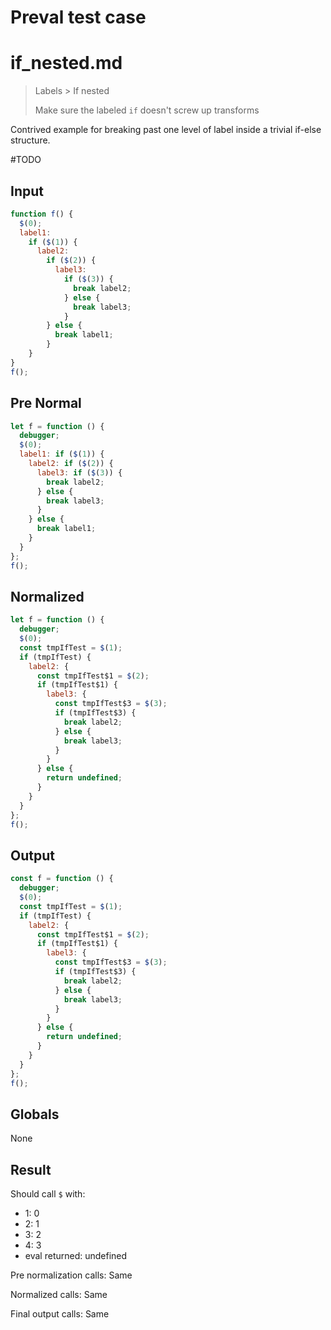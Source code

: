 # Preval test case

# if_nested.md

> Labels > If nested
>
> Make sure the labeled `if` doesn't screw up transforms

Contrived example for breaking past one level of label inside a trivial if-else structure.

#TODO

## Input

`````js filename=intro
function f() {
  $(0);
  label1: 
    if ($(1)) {
      label2:
        if ($(2)) {
          label3:
            if ($(3)) {
              break label2;
            } else {
              break label3;
            }
        } else {
          break label1;
        }
    }
}
f();
`````

## Pre Normal

`````js filename=intro
let f = function () {
  debugger;
  $(0);
  label1: if ($(1)) {
    label2: if ($(2)) {
      label3: if ($(3)) {
        break label2;
      } else {
        break label3;
      }
    } else {
      break label1;
    }
  }
};
f();
`````

## Normalized

`````js filename=intro
let f = function () {
  debugger;
  $(0);
  const tmpIfTest = $(1);
  if (tmpIfTest) {
    label2: {
      const tmpIfTest$1 = $(2);
      if (tmpIfTest$1) {
        label3: {
          const tmpIfTest$3 = $(3);
          if (tmpIfTest$3) {
            break label2;
          } else {
            break label3;
          }
        }
      } else {
        return undefined;
      }
    }
  }
};
f();
`````

## Output

`````js filename=intro
const f = function () {
  debugger;
  $(0);
  const tmpIfTest = $(1);
  if (tmpIfTest) {
    label2: {
      const tmpIfTest$1 = $(2);
      if (tmpIfTest$1) {
        label3: {
          const tmpIfTest$3 = $(3);
          if (tmpIfTest$3) {
            break label2;
          } else {
            break label3;
          }
        }
      } else {
        return undefined;
      }
    }
  }
};
f();
`````

## Globals

None

## Result

Should call `$` with:
 - 1: 0
 - 2: 1
 - 3: 2
 - 4: 3
 - eval returned: undefined

Pre normalization calls: Same

Normalized calls: Same

Final output calls: Same
